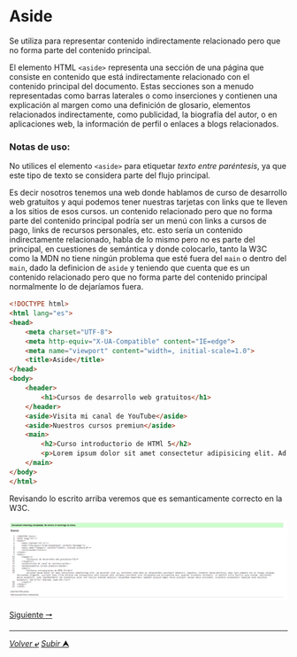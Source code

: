 # Aside

Se utiliza para representar contenido indirectamente relacionado pero que no forma parte del contenido principal.

El elemento HTML ``<aside>`` representa una sección de una página que consiste en contenido que está indirectamente relacionado con el contenido principal del documento. Estas secciones son a menudo representadas como barras laterales o como inserciones y contienen una explicación al margen como una definición de glosario, elementos relacionados indirectamente, como publicidad, la biografía del autor, o en aplicaciones web, la información de perfil o enlaces a blogs relacionados.

### **Notas de uso:**

No utilices el elemento ``<aside>`` para etiquetar *texto entre paréntesis*, ya que este tipo de texto se considera parte del flujo principal.

Es decir nosotros tenemos una web donde hablamos de curso de desarrollo web gratuitos y aqui podemos tener nuestras tarjetas con links que te lleven a los sitios de esos cursos. un contenido relacionado pero que no forma parte del contenido principal podría ser un menú con links a cursos de pago, links de recursos personales, etc. esto sería un contenido indirectamente relacionado, habla de lo mismo pero no es parte del principal, en cuestiones de semántica y donde colocarlo, tanto la W3C como la MDN no tiene ningún problema que esté fuera del `main` o dentro del `main`, dado la definicion de `aside` y teniendo que cuenta que es un contenido relacionado pero que no forma parte del contenido principal normalmente lo de dejaríamos fuera.

~~~html
<!DOCTYPE html>
<html lang="es">
<head>
    <meta charset="UTF-8">
    <meta http-equiv="X-UA-Compatible" content="IE=edge">
    <meta name="viewport" content="width=, initial-scale=1.0">
    <title>Aside</title>
</head>
<body>
    <header>
        <h1>Cursos de desarrollo web gratuitos</h1>
    </header>
    <aside>Visita mi canal de YouTube</aside>
    <aside>Nuestros cursos premiun</aside>
    <main>
        <h2>Curso introductorio de HTMl 5</h2>
        <p>Lorem ipsum dolor sit amet consectetur adipisicing elit. Ad deserunt sint ea, inventore enim odio at voluptatibus possimus? Adipisci, expedita. Corporis harum mollitia, amet iure tempore eos et itaque aliquam. Recusandae eligendi, suscipit ipsa illum dolorum rem consequuntur odio placeat odit voluptas provident sunt voluptatum eum accusantium eos, quaerat inventore veritatis. Et debitis nulla facilis quia veniam. Reiciendis earum excepturi, quos reprehenderit vel blanditiis enim! Aut facilis eveniet adipisci voluptatem aspernatur impedit aliquid magni harum suscipit veniam natus provident, inventore consectetur repellat enim mollitia excepturi, sed error! Aperiam, quam est.</p>
    </main>
</body>
</html>
~~~

Revisando lo escrito arriba veremos que es semanticamente correcto en la W3C.

![aside](/media/Aside_correcto.png "Ejemplo aside correcto")


[Siguiente **&#129042;**](/markdown/008_Elementos_Bloque.md "Resumen")

---
[*Volver* **&ldca;**](/markdown/README.md "Ir a Readme") [*Subir* **&#11165;**](# "Ir al título")